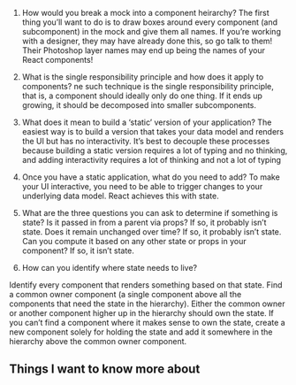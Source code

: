 1.  How would you break a mock into a component heirarchy?
   The first thing you’ll want to do is to draw boxes around every component (and subcomponent) in the mock and give them all names. If you’re working with a designer, they may have already done this, so go talk to them! Their Photoshop layer names may end up being the names of your React components!
   
2.  What is the single responsibility principle and how does it apply to components?
ne such technique is the single responsibility principle, that is, a component should ideally only do one thing. If it ends up growing, it should be decomposed into smaller subcomponents.


3.  What does it mean to build a ‘static’ version of your application?
The easiest way is to build a version that takes your data model and renders the UI but has no interactivity. It’s best to decouple these processes because building a static version requires a lot of typing and no thinking, and adding interactivity requires a lot of thinking and not a lot of typing

4.  Once you have a static application, what do you need to add?
To make your UI interactive, you need to be able to trigger changes to your underlying data model. React achieves this with state.

5.  What are the three questions you can ask to determine if something is state?
Is it passed in from a parent via props? If so, it probably isn’t state.
Does it remain unchanged over time? If so, it probably isn’t state.
Can you compute it based on any other state or props in your component? If so, it isn’t state.

6.  How can you identify where state needs to live?

Identify every component that renders something based on that state.
Find a common owner component (a single component above all the components that need the state in the hierarchy).
Either the common owner or another component higher up in the hierarchy should own the state.
If you can’t find a component where it makes sense to own the state, create a new component solely for holding the state and add it somewhere in the hierarchy above the common owner component.



## Things I want to know more about

